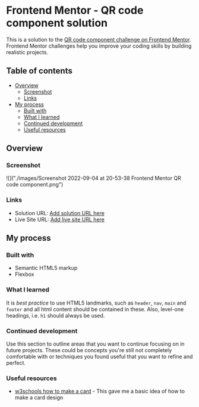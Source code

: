 # Frontend Mentor - QR code component solution

This is a solution to the [QR code component challenge on Frontend Mentor](https://www.frontendmentor.io/challenges/qr-code-component-iux_sIO_H). Frontend Mentor challenges help you improve your coding skills by building realistic projects.

## Table of contents

- [Overview](#overview)
  - [Screenshot](#screenshot)
  - [Links](#links)
- [My process](#my-process)
  - [Built with](#built-with)
  - [What I learned](#what-i-learned)
  - [Continued development](#continued-development)
  - [Useful resources](#useful-resources)

## Overview

### Screenshot

![]("./images/Screenshot 2022-09-04 at 20-53-38 Frontend Mentor QR code component.png")

### Links

- Solution URL: [Add solution URL here](https://your-solution-url.com)
- Live Site URL: [Add live site URL here](https://qr-code-component-main-umber.vercel.app/)

## My process

### Built with

- Semantic HTML5 markup
- Flexbox

### What I learned

It is _best practice_ to use HTML5 landmarks, such as `header`, `nav`, `main` and `footer` and all html content should be contained in these. Also, level-one headings, i.e. `h1` should always be used.

### Continued development

Use this section to outline areas that you want to continue focusing on in future projects. These could be concepts you're still not completely comfortable with or techniques you found useful that you want to refine and perfect.

### Useful resources

- [w3schools how to make a card](https://www.w3schools.com/howto/howto_css_cards.asp) - This gave me a basic idea of how to make a card design
